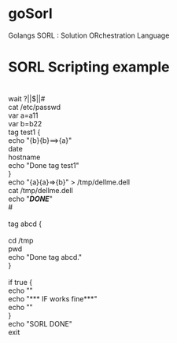 # goSorl
Golangs SORL : Solution ORchestration Language 

#
# SORL Scripting example
#
wait ?||$||#<br>
cat /etc/passwd<br>
var a=a11<br>
var b=b22<br>
tag test1 { <br>
   echo "{b}{b}==>{a}"<br>
   date<br>
   hostname<br>
   echo "Done tag test1"<br>
}<br>
echo "{a}{a}=>{b}" > /tmp/dellme.dell<br>
cat /tmp/dellme.dell<br>
echo "***DONE***"<br>
#<br>
<br>
tag abcd  {<br>  
   cd /tmp<br>
   pwd<br>
   echo "Done tag abcd."<br>
}<br>
<br>
if true {<br>
   echo ""<br>
   echo "*** IF works fine***"<br>
   echo ""<br>
}<br>
echo "SORL DONE"<br>
exit<br>
<br>
